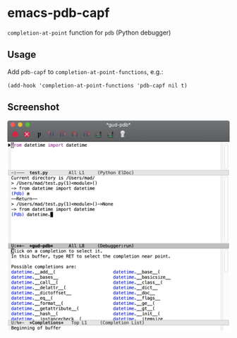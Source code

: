 # emacs-pdb-capf
`completion-at-point` function for `pdb` (Python debugger)

## Usage

Add `pdb-capf` to `completion-at-point-functions`, e.g.:

```elisp
(add-hook 'completion-at-point-functions 'pdb-capf nil t)
```

## Screenshot

![datetime-completions](./screenshots/datetime-completions.png)
